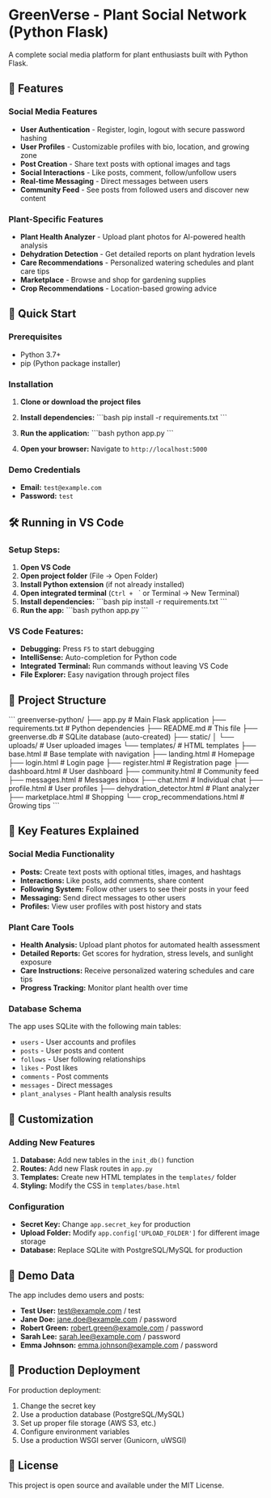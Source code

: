 # GreenVerse - Plant Social Network (Python Flask)

A complete social media platform for plant enthusiasts built with Python Flask.

## 🌟 Features

### Social Media Features
- **User Authentication** - Register, login, logout with secure password hashing
- **User Profiles** - Customizable profiles with bio, location, and growing zone
- **Post Creation** - Share text posts with optional images and tags
- **Social Interactions** - Like posts, comment, follow/unfollow users
- **Real-time Messaging** - Direct messages between users
- **Community Feed** - See posts from followed users and discover new content

### Plant-Specific Features
- **Plant Health Analyzer** - Upload plant photos for AI-powered health analysis
- **Dehydration Detection** - Get detailed reports on plant hydration levels
- **Care Recommendations** - Personalized watering schedules and plant care tips
- **Marketplace** - Browse and shop for gardening supplies
- **Crop Recommendations** - Location-based growing advice

## 🚀 Quick Start

### Prerequisites
- Python 3.7+
- pip (Python package installer)

### Installation

1. **Clone or download the project files**

2. **Install dependencies:**
   \`\`\`bash
   pip install -r requirements.txt
   \`\`\`

3. **Run the application:**
   \`\`\`bash
   python app.py
   \`\`\`

4. **Open your browser:**
   Navigate to `http://localhost:5000`

### Demo Credentials
- **Email:** `test@example.com`
- **Password:** `test`

## 🛠️ Running in VS Code

### Setup Steps:
1. **Open VS Code**
2. **Open project folder** (File → Open Folder)
3. **Install Python extension** (if not already installed)
4. **Open integrated terminal** (`Ctrl + ` ` or Terminal → New Terminal)
5. **Install dependencies:**
   \`\`\`bash
   pip install -r requirements.txt
   \`\`\`
6. **Run the app:**
   \`\`\`bash
   python app.py
   \`\`\`

### VS Code Features:
- **Debugging:** Press `F5` to start debugging
- **IntelliSense:** Auto-completion for Python code
- **Integrated Terminal:** Run commands without leaving VS Code
- **File Explorer:** Easy navigation through project files

## 📁 Project Structure

\`\`\`
greenverse-python/
├── app.py                    # Main Flask application
├── requirements.txt          # Python dependencies
├── README.md                # This file
├── greenverse.db            # SQLite database (auto-created)
├── static/
│   └── uploads/             # User uploaded images
└── templates/               # HTML templates
    ├── base.html           # Base template with navigation
    ├── landing.html        # Homepage
    ├── login.html          # Login page
    ├── register.html       # Registration page
    ├── dashboard.html      # User dashboard
    ├── community.html      # Community feed
    ├── messages.html       # Messages inbox
    ├── chat.html           # Individual chat
    ├── profile.html        # User profiles
    ├── dehydration_detector.html  # Plant analyzer
    ├── marketplace.html    # Shopping
    └── crop_recommendations.html  # Growing tips
\`\`\`

## 🎯 Key Features Explained

### Social Media Functionality
- **Posts:** Create text posts with optional titles, images, and hashtags
- **Interactions:** Like posts, add comments, share content
- **Following System:** Follow other users to see their posts in your feed
- **Messaging:** Send direct messages to other users
- **Profiles:** View user profiles with post history and stats

### Plant Care Tools
- **Health Analysis:** Upload plant photos for automated health assessment
- **Detailed Reports:** Get scores for hydration, stress levels, and sunlight exposure
- **Care Instructions:** Receive personalized watering schedules and care tips
- **Progress Tracking:** Monitor plant health over time

### Database Schema
The app uses SQLite with the following main tables:
- `users` - User accounts and profiles
- `posts` - User posts and content
- `follows` - User following relationships
- `likes` - Post likes
- `comments` - Post comments
- `messages` - Direct messages
- `plant_analyses` - Plant health analysis results

## 🔧 Customization

### Adding New Features
1. **Database:** Add new tables in the `init_db()` function
2. **Routes:** Add new Flask routes in `app.py`
3. **Templates:** Create new HTML templates in the `templates/` folder
4. **Styling:** Modify the CSS in `templates/base.html`

### Configuration
- **Secret Key:** Change `app.secret_key` for production
- **Upload Folder:** Modify `app.config['UPLOAD_FOLDER']` for different image storage
- **Database:** Replace SQLite with PostgreSQL/MySQL for production

## 🌱 Demo Data

The app includes demo users and posts:
- **Test User:** test@example.com / test
- **Jane Doe:** jane.doe@example.com / password
- **Robert Green:** robert.green@example.com / password
- **Sarah Lee:** sarah.lee@example.com / password
- **Emma Johnson:** emma.johnson@example.com / password

## 🚀 Production Deployment

For production deployment:
1. Change the secret key
2. Use a production database (PostgreSQL/MySQL)
3. Set up proper file storage (AWS S3, etc.)
4. Configure environment variables
5. Use a production WSGI server (Gunicorn, uWSGI)

## 📝 License

This project is open source and available under the MIT License.
